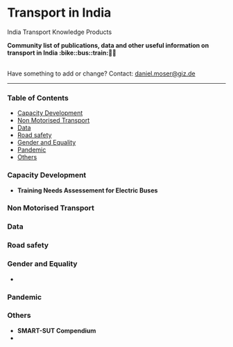 # Transport in India
India Transport Knowledge Products

<b> 
Community list of publications, data and other useful information on transport in India :bike::bus::train:🌳🚊
</b><br><br>

Have something to add or change? Contact: daniel.moser@giz.de

------------------------------

### Table of Contents
- [Capacity Development](#Capacity-Development)
- [Non Motorised Transport](#non-motorised-transport) 
- [Data](#data) 
- [Road safety](#road-safety)
- [Gender and Equality](#gender) 
- [Pandemic](#pandemic)
- [Others](#others)

  
### Capacity Development <a name="capacity-development"></a> 

- <b> Training Needs Assessement for Electric Buses </b>
    
### Non Motorised Transport <a name="non-motorised-transport"></a> 


### Data <a name="data"></a> 


### Road safety <a name="road-safety"></a> 


### Gender and Equality <a name="gender"></a> 

- 

### Pandemic <a name="pandemic"></a>



### Others <a name="others"></a>  

- <b> SMART-SUT Compendium </b>
- 
